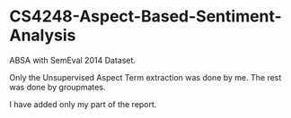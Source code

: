 # CS4248-Aspect-Based-Sentiment-Analysis
ABSA with SemEval 2014 Dataset. 

Only the Unsupervised Aspect Term extraction was done by me. The rest was done by groupmates.

I have added only my part of the report.
